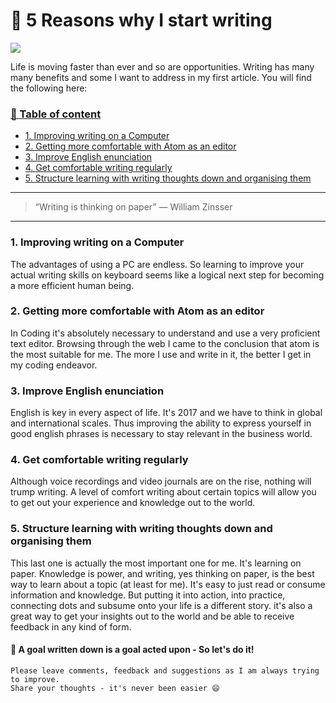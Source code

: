 # 📖 5 Reasons why I start writing
[<img src="https://images.unsplash.com/photo-1445445290350-18a3b86e0b5a?dpr=2&auto=format&fit=crop&w=767&h=576&q=80&cs=tinysrgb&crop=">](http://ddcreationstudios.at/)

Life is moving faster than ever and so are opportunities. Writing has many many benefits and some I want to address in my first article. You will find the following here:



### [📄 Table of content](#-5-reasons-why-i-start-writing)
 - [1. Improving writing on a Computer](#1-improving-writing-on-a-computer)
 - [2. Getting more comfortable with Atom as an editor](#2-getting-more-comfortable-with-atom-as-an-editor)
 - [3. Improve English enunciation](#3-improve-english-enunciation)
 - [4. Get comfortable writing regularly](#4-get-comfortable-writing-regularly)
 - [5. Structure learning with writing thoughts down and organising them](#5-structure-learning-with-writing-thoughts-down-and-organising-them)


---

>“Writing is thinking on paper”
― William Zinsser

---

### 1. Improving writing on a Computer
The advantages of using a PC are endless. So learning to improve your actual writing skills on keyboard seems like a logical next step for becoming a more efficient human being.

### 2. Getting more comfortable with Atom as an editor
In Coding it's absolutely necessary to understand and use a very proficient text editor. Browsing through the web I came to the conclusion that atom is the most suitable for me. The more I use and write in it, the better I get  in my coding endeavor.

### 3. Improve English enunciation
English is key in every aspect of life. It's 2017 and we have to think in global and international scales. Thus improving the ability to express yourself in good english phrases is necessary to stay relevant in the business world.

### 4. Get comfortable writing regularly
Although voice recordings and video journals are on the rise, nothing will trump writing. A level of comfort writing about certain topics will allow you to get out your experience and knowledge out to the world.

### 5. Structure learning with writing thoughts down and organising them
This last one is actually the most important one for me. It's learning on paper. Knowledge is power, and writing, yes thinking on paper, is the best way to learn about a topic (at least for me). It's easy to just read or consume information and knowledge. But putting it into action, into practice, connecting dots and subsume onto your life is a different story. it's also a great way to get your insights out to the world and be able to receive feedback in any kind of form.

#### 🚀 A goal written down is a goal acted upon - So let's do it!

```
Please leave comments, feedback and suggestions as I am always trying to improve.
Share your thoughts - it's never been easier 😄
```

